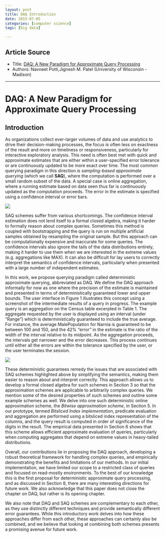 ```yaml
---
layout: post
title: DAQ Introduction
date: 2015-07-05
categories: [computer science]
tags: [big data]

---
```


## Article Source
* Title: [DAQ: A New Paradigm for Approximate Query Processing](http://dl.acm.org/citation.cfm?id=2777599)
* Authors: Navneet Potti,Jignesh M. Patel (University of Wisconsin - Madison)

--- 

# DAQ: A New Paradigm for Approximate Query Processing

## Introduction

As organizations collect ever-larger volumes of data and use analytics to drive their decision-making processes, the focus is often less on exactness of the result and more on timeliness or responsiveness, particularly for interactive exploratory analysis. This need is often best met with quick and approximate estimates that are either within a user-specified error tolerance or are continuously updated to be more exact over time. The most common querying paradigm in this direction is *sampling-based approximate querying* (which we call **SAQ**), where the computation is performed over a small random subset of the data. A special case is online aggregation, where a running estimate based on data seen thus far is continuously updated as the computation proceeds. The error in the estimate is specified using a confidence interval or error bars.

![](http://sungsoo.github.com/images/daq-ui.png)

SAQ schemes suffer from various shortcomings. The confidence interval estimation does not lend itself to a formal closed algebra, making it harder to formally reason about complex queries. Sometimes this method is coupled with bootstrapping and the query is run on multiple artificial samples obtained by resampling the original sample. But this approach can be computationally expensive and inaccurate for some queries. The confidence intervals also ignore the tails of the data distributions entirely, making it harder to use them when we are interested in the extreme values (e.g. aggregations like MAX). It can also be difficult for lay users to correctly interpret the semantics of confidence intervals, particularly when presented with a large number of independent estimates. 

In this work, we propose querying paradigm called deterministic approximate querying, abbreviated as DAQ. We define the DAQ approach informally for now as one where the precision of the estimate is maintained and presented in terms of deterministically guaranteed lower and upper bounds. The user interface in Figure 1 illustrates this concept using a screenshot of the intermediate results of a query in progress. The example query is an aggregation on the Census table excerpted in Table 1. The aggregate requested by the user is displayed using an interval (under “Range”) which is deterministically guaranteed to include the true average. For instance, the average MalePopulation for Narnia is guaranteed to be between 100 and 150, and the 42% “error” in the estimate is the ratio of the width of the interval relative to its midpoint. As the aggregation proceeds, the intervals get narrower and the error decreases. This process continues until either all the errors are within the tolerance specified by the user, or the user terminates the session.![](http://sungsoo.github.com/images/census-table.png)
These deterministic guarantees remedy the issues that are associated with SAQ schemes highlighted above by simplifying the semantics, making them easier to reason about and interpret correctly. This approach allows us to develop a formal closed algebra for such schemes in Section 3 so that the approximation schemes are applicable to arbitrarily complex queries. We mention some of the desired properties of such schemes and outline some example schemes as well. We delve into one such deterministic online approximation scheme, the *Bitwise approximation scheme*, in Section 5. In our prototype, termed *Bitsliced Index implementation*, predicate evaluation and aggregation are performed using a bitsliced index representation of the columns, and the query result is computed in order of significance of the digits in the result. The empirical data presented in Section 6 shows that this scheme allows efficient approximate evaluation of queries, particularly when computing aggregates that depend on extreme values in heavy-tailed distributions.Overall, our contributions lie in proposing the DAQ approach, developing a robust theoretical framework for handling complex queries, and empirically demonstrating the benefits and limitations of our methods. In our initial implementation, we have limited our scope to a restricted class of queries and focused on read-mostly environments. To the best of our knowledge this is the first proposal for deterministic approximate query processing, and as discussed in Section 8, there are many interesting directions for future work. We also acknowledge that this paper does not close the chapter on DAQ, but rather is its opening chapter.We also note that DAQ and SAQ schemes are complementary to each other, as they use distinctly different techniques and provide semantically different error guarantees. While this introductory work delves into how these approaches differ from each other, these approaches can certainly also be combined, and we believe that looking at combining both schemes presents a promising avenue for future work.